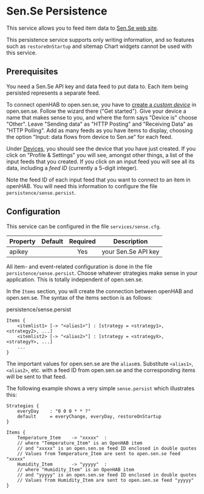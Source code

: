 # Sen.Se Persistence

This service allows you to feed item data to [Sen.Se web site](http://open.sen.se).

This persistence service supports only writing information, and so features such as `restoreOnStartup` and sitemap Chart widgets cannot be used with this service.

## Prerequisites

You need a Sen.Se API key and data feed to put data to. Each item being persisted represents a separate feed.

To connect openHAB to open.sen.se, you have to [create a _custom device_](http://open.sen.se/devices/add/custom/#navbar) in open.sen.se. Follow the wizard there ("Get started"). Give your device a name that makes sense to you, and where the form says "Device is" choose "Other". Leave "Sending data" as "HTTP Posting" and "Receiving Data" as "HTTP Polling". Add as many feeds as you have items to display, choosing the option "Input: data flows from device to Sen.se" for each feed.

Under [Devices](http://open.sen.se/devices/), you should see the device that you have just created. If you click on "Profile & Settings" you will see, amongst other things, a list of the input feeds that you created. If you click on an input feed you will see all its data, including a _feed ID_ (currently a 5-digit integer).

Note the feed ID of each input feed that you want to connect to an item in openHAB.  You will need this information to configure the file `persistence/sense.persist`.

## Configuration

This service can be configured in the file `services/sense.cfg`.

| Property | Default | Required | Description |
|----------|---------|:--------:|-------------|
| apikey   |         |   Yes    | your Sen.Se API key |

All item- and event-related configuration is done in the file `persistence/sense.persist`.  Choose whatever strategies make sense in your application. This is totally independent of open.sen.se.

In the `Items` section, you will create the connection between openHAB and open.sen.se. The syntax of the items section is as follows:

persistence/sense.persist

```
Items {
    <itemlist1> [-> "<alias1>"] : [strategy = <strategy1>, <strategy2>, ...]
    <itemlist2> [-> "<alias2>"] : [strategy = <strategyX>, <strategyY>, ...]
    ...
}
```

The important values for open.sen.se are the `alias`es. Substitute `<alias1>`, `<alias2>`, etc. with a feed ID from open.sen.se and the corresponding items will be sent to that feed.

The following example shows a very simple `sense.persist` which illustrates this:

```
Strategies {
	everyDay	: "0 0 0 * * ?"
	default		= everyChange, everyDay, restoreOnStartup
}

Items {
	Temperature_Item	-> "xxxxx"	:
	// where "Temperature_Item" is an OpenHAB item
	// and "xxxxx" is an open.sen.se feed ID enclosed in double quotes
	// Values from Temperature_Item are sent to open.sen.se feed "xxxxx"
	Humidity_Item		-> "yyyyy"	:
	// where "Humidity_Item" is an OpenHAB item
	// and "yyyyy" is an open.sen.se feed ID enclosed in double quotes
	// Values from Humidity_Item are sent to open.sen.se feed "yyyyy"
}
```

